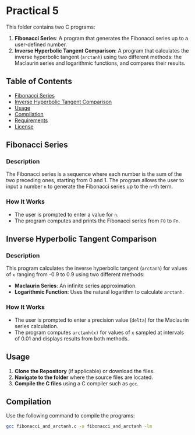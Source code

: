 # Practical 5

This folder contains two C programs:

1. **Fibonacci Series**: A program that generates the Fibonacci series up to a user-defined number.
2. **Inverse Hyperbolic Tangent Comparison**: A program that calculates the inverse hyperbolic tangent (`arctanh`) using two different methods: the Maclaurin series and logarithmic functions, and compares their results.

## Table of Contents

- [Fibonacci Series](#fibonacci-series)
- [Inverse Hyperbolic Tangent Comparison](#inverse-hyperbolic-tangent-comparison)
- [Usage](#usage)
- [Compilation](#compilation)
- [Requirements](#requirements)
- [License](#license)

## Fibonacci Series

### Description

The Fibonacci series is a sequence where each number is the sum of the two preceding ones, starting from 0 and 1. The program allows the user to input a number `n` to generate the Fibonacci series up to the `n`-th term.

### How It Works

- The user is prompted to enter a value for `n`.
- The program computes and prints the Fibonacci series from `F0` to `Fn`.


## Inverse Hyperbolic Tangent Comparison

### Description

This program calculates the inverse hyperbolic tangent (`arctanh`) for values of `x` ranging from -0.9 to 0.9 using two different methods:
- **Maclaurin Series**: An infinite series approximation.
- **Logarithmic Function**: Uses the natural logarithm to calculate `arctanh`.

### How It Works

- The user is prompted to enter a precision value (`delta`) for the Maclaurin series calculation.
- The program computes `arctanh(x)` for values of `x` sampled at intervals of 0.01 and displays results from both methods.


## Usage

1. **Clone the Repository** (if applicable) or download the files.
2. **Navigate to the folder** where the source files are located.
3. **Compile the C files** using a C compiler such as `gcc`.

## Compilation

Use the following command to compile the programs:

```bash
gcc fibonacci_and_arctanh.c -o fibonacci_and_arctanh -lm
